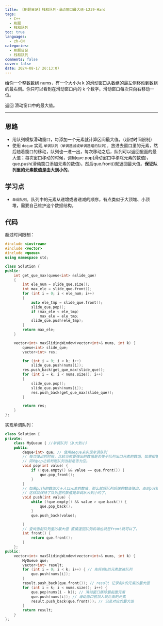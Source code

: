 ```yaml
---
title: 【刷题日记】栈和队列-滑动窗口最大值-L239-Hard
tags:
  - C++
  - 刷题
  - 栈和队列
toc: true
languages:
  - zh-CN
categories:
  - 刷题日记
  - 栈和队列
comments: false
cover: false
date: 2024-08-17 20:13:07
---
```


给你一个整数数组 nums，有一个大小为 k 的滑动窗口从数组的最左侧移动到数组的最右侧。你只可以看到在滑动窗口内的 k 个数字。滑动窗口每次只向右移动一位。

返回 滑动窗口中的最大值。

<!-- more -->

---

## 思路

* 用队列模拟滑动窗口，每添加一个元素就计算区间最大值。（超过时间限制）
* 使用 `deque` 实现 `单调队列（单调递减或单调递增的队列）`，放进去窗口里的元素，然后随着窗口的移动，队列也一进一出，每次移动之后，队列可以返回里面的最大值；每次窗口移动的时候，调用que.pop(滑动窗口中移除元素的数值)，que.push(滑动窗口添加元素的数值)，然后que.front()就返回最大值。**保证队列里的元素数值是由大到小的**。

## 学习点

* `单调队列`，队列中的元素从递增或者递减的顺序，有点类似于大顶堆、小顶堆，需要自己维护这个数据结构。

## 代码

超过时间限制：

```cpp
#include <iostream>
#include <vector>
#include <queue>
using namespace std;

class Solution {
public:
    int get_que_max(queue<int> &slide_que)
    {
        int ele_num = slide_que.size();
        int max_ele = slide_que.front();
        for (int i = 0; i < ele_num; i++)
        {
            auto ele_tmp = slide_que.front();
            slide_que.pop();
            if (max_ele < ele_tmp)
                max_ele = ele_tmp;
            slide_que.push(ele_tmp);
        }
        return max_ele;
    }

    vector<int> maxSlidingWindow(vector<int>& nums, int k) {
        queue<int> slide_que;
        vector<int> res;

        for (int i = 0; i < k; i++)
            slide_que.push(nums[i]);
        res.push_back(get_que_max(slide_que));
        for (int i = k; i < nums.size(); i++)
        {
            slide_que.pop();
            slide_que.push(nums[i]);
            res.push_back(get_que_max(slide_que));
        }

        return res;
    }
};
```

实现单调队列：

```cpp
class Solution {
private:
    class MyQueue { //单调队列（从大到小）
    public:
        deque<int> que; // 使用deque来实现单调队列
        // 每次弹出的时候，比较当前要弹出的数值是否等于队列出口元素的数值，如果相等则弹出。
        // 同时pop之前判断队列当前是否为空。
        void pop(int value) {
            if (!que.empty() && value == que.front()) {
                que.pop_front();
            }
        }
        // 如果push的数值大于入口元素的数值，那么就将队列后端的数值弹出，直到push的数值小于等于队列入口元素的数值为止。
        // 这样就保持了队列里的数值是单调从大到小的了。
        void push(int value) {
            while (!que.empty() && value > que.back()) {
                que.pop_back();
            }
            que.push_back(value);

        }
        // 查询当前队列里的最大值 直接返回队列前端也就是front就可以了。
        int front() {
            return que.front();
        }
    };
public:
    vector<int> maxSlidingWindow(vector<int>& nums, int k) {
        MyQueue que;
        vector<int> result;
        for (int i = 0; i < k; i++) { // 先将前k的元素放进队列
            que.push(nums[i]);
        }
        result.push_back(que.front()); // result 记录前k的元素的最大值
        for (int i = k; i < nums.size(); i++) {
            que.pop(nums[i - k]); // 滑动窗口移除最前面元素
            que.push(nums[i]); // 滑动窗口前加入最后面的元素
            result.push_back(que.front()); // 记录对应的最大值
        }
        return result;
    }
};
```